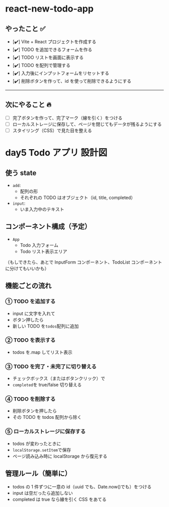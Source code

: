 # react-new-todo-app

## やったこと ✅

- [✔️] Vite + React プロジェクトを作成する
- [✔️] TODO を追加できるフォームを作る
- [✔️] TODO リストを画面に表示する
- [✔️] TODO を配列で管理する
- [✔️] 入力後にインプットフォームをリセットする
- [✔️] 削除ボタンを作って、id を使って削除できるようにする

---

## 次にやること 🔥

- [ ] 完了ボタンを作って、完了マーク（線を引く）をつける
- [ ] ローカルストレージに保存して、ページを閉じてもデータが残るようにする
- [ ] スタイリング（CSS）で見た目を整える

# day5 Todo アプリ 設計図

## 使う state

- `add`:
  - 配列の形
  - それぞれの TODO はオブジェクト（id, title, completed）
- `input`:
  - いま入力中のテキスト

## コンポーネント構成（予定）

- `App`
  - Todo 入力フォーム
  - Todo リスト表示エリア

（もしできたら、あとで InputForm コンポーネント、TodoList コンポーネントに分けてもいいかも）

## 機能ごとの流れ

### ① TODO を追加する

- input に文字を入れて
- ボタン押したら
- 新しい TODO を`todos`配列に追加

### ② TODO を表示する

- todos を.map してリスト表示

### ③ TODO を完了・未完了に切り替える

- チェックボックス（またはボタンクリック）で
- `completed`を true/false 切り替える

### ④ TODO を削除する

- 削除ボタンを押したら
- その TODO を todos 配列から除く

### ⑤ ローカルストレージに保存する

- todos が変わったときに
- `localStorage.setItem`で保存
- ページ読み込み時に localStorage から復元する

## 管理ルール（簡単に）

- todos の 1 件ずつに一意の id（uuid でも、Date.now()でも）をつける
- input は空だったら追加しない
- completed は true なら線を引く CSS をあてる
